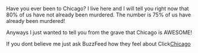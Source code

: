 Have you ever been to Chicago? I live here and I will tell you right now that 80% of us have not already been murdered. The number is 75% of us have already been murdered! 

Anyways I just wanted to tell you from the grave that Chicago is AWESOME!

If you dont believe me just ask BuzzFeed how they feel about Click[Chicago](www.buzzfeed.com/jonmichaelpoff/reasons-chicago-is-the-greatest-city-in-the-world?utm_term=.gpPzAM15m#.grk2exXb0)
